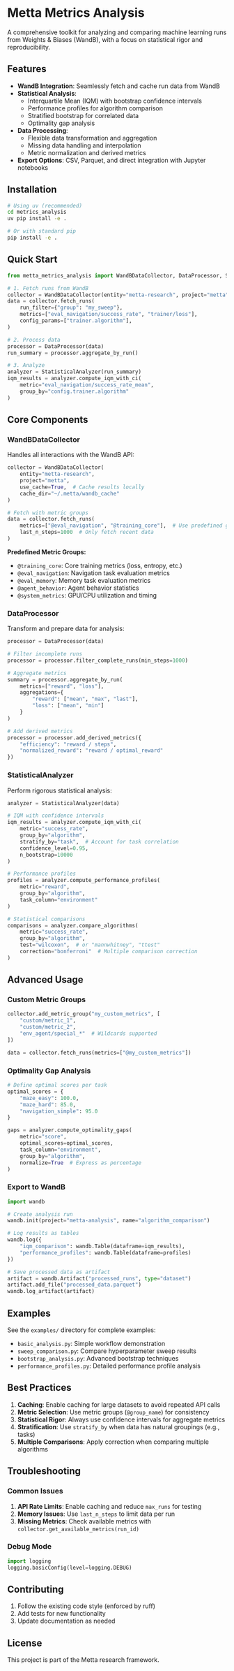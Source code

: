 # Metta Metrics Analysis

A comprehensive toolkit for analyzing and comparing machine learning runs from Weights & Biases (WandB), with a focus on statistical rigor and reproducibility.

## Features

- **WandB Integration**: Seamlessly fetch and cache run data from WandB
- **Statistical Analysis**:
  - Interquartile Mean (IQM) with bootstrap confidence intervals
  - Performance profiles for algorithm comparison
  - Stratified bootstrap for correlated data
  - Optimality gap analysis
- **Data Processing**:
  - Flexible data transformation and aggregation
  - Missing data handling and interpolation
  - Metric normalization and derived metrics
- **Export Options**: CSV, Parquet, and direct integration with Jupyter notebooks

## Installation

```bash
# Using uv (recommended)
cd metrics_analysis
uv pip install -e .

# Or with standard pip
pip install -e .
```

## Quick Start

```python
from metta_metrics_analysis import WandBDataCollector, DataProcessor, StatisticalAnalyzer

# 1. Fetch runs from WandB
collector = WandBDataCollector(entity="metta-research", project="metta")
data = collector.fetch_runs(
    run_filter={"group": "my_sweep"},
    metrics=["eval_navigation/success_rate", "trainer/loss"],
    config_params=["trainer.algorithm"],
)

# 2. Process data
processor = DataProcessor(data)
run_summary = processor.aggregate_by_run()

# 3. Analyze
analyzer = StatisticalAnalyzer(run_summary)
iqm_results = analyzer.compute_iqm_with_ci(
    metric="eval_navigation/success_rate_mean",
    group_by="config.trainer.algorithm"
)
```

## Core Components

### WandBDataCollector

Handles all interactions with the WandB API:

```python
collector = WandBDataCollector(
    entity="metta-research",
    project="metta",
    use_cache=True,  # Cache results locally
    cache_dir="~/.metta/wandb_cache"
)

# Fetch with metric groups
data = collector.fetch_runs(
    metrics=["@eval_navigation", "@training_core"],  # Use predefined groups
    last_n_steps=1000  # Only fetch recent data
)
```

**Predefined Metric Groups:**
- `@training_core`: Core training metrics (loss, entropy, etc.)
- `@eval_navigation`: Navigation task evaluation metrics
- `@eval_memory`: Memory task evaluation metrics
- `@agent_behavior`: Agent behavior statistics
- `@system_metrics`: GPU/CPU utilization and timing

### DataProcessor

Transform and prepare data for analysis:

```python
processor = DataProcessor(data)

# Filter incomplete runs
processor = processor.filter_complete_runs(min_steps=1000)

# Aggregate metrics
summary = processor.aggregate_by_run(
    metrics=["reward", "loss"],
    aggregations={
        "reward": ["mean", "max", "last"],
        "loss": ["mean", "min"]
    }
)

# Add derived metrics
processor = processor.add_derived_metrics({
    "efficiency": "reward / steps",
    "normalized_reward": "reward / optimal_reward"
})
```

### StatisticalAnalyzer

Perform rigorous statistical analysis:

```python
analyzer = StatisticalAnalyzer(data)

# IQM with confidence intervals
iqm_results = analyzer.compute_iqm_with_ci(
    metric="success_rate",
    group_by="algorithm",
    stratify_by="task",  # Account for task correlation
    confidence_level=0.95,
    n_bootstrap=10000
)

# Performance profiles
profiles = analyzer.compute_performance_profiles(
    metric="reward",
    group_by="algorithm",
    task_column="environment"
)

# Statistical comparisons
comparisons = analyzer.compare_algorithms(
    metric="success_rate",
    group_by="algorithm",
    test="wilcoxon",  # or "mannwhitney", "ttest"
    correction="bonferroni"  # Multiple comparison correction
)
```

## Advanced Usage

### Custom Metric Groups

```python
collector.add_metric_group("my_custom_metrics", [
    "custom/metric_1",
    "custom/metric_2",
    "env_agent/special_*"  # Wildcards supported
])

data = collector.fetch_runs(metrics=["@my_custom_metrics"])
```

### Optimality Gap Analysis

```python
# Define optimal scores per task
optimal_scores = {
    "maze_easy": 100.0,
    "maze_hard": 85.0,
    "navigation_simple": 95.0
}

gaps = analyzer.compute_optimality_gaps(
    metric="score",
    optimal_scores=optimal_scores,
    task_column="environment",
    group_by="algorithm",
    normalize=True  # Express as percentage
)
```

### Export to WandB

```python
import wandb

# Create analysis run
wandb.init(project="metta-analysis", name="algorithm_comparison")

# Log results as tables
wandb.log({
    "iqm_comparison": wandb.Table(dataframe=iqm_results),
    "performance_profiles": wandb.Table(dataframe=profiles)
})

# Save processed data as artifact
artifact = wandb.Artifact("processed_runs", type="dataset")
artifact.add_file("processed_data.parquet")
wandb.log_artifact(artifact)
```

## Examples

See the `examples/` directory for complete examples:
- `basic_analysis.py`: Simple workflow demonstration
- `sweep_comparison.py`: Compare hyperparameter sweep results
- `bootstrap_analysis.py`: Advanced bootstrap techniques
- `performance_profiles.py`: Detailed performance profile analysis

## Best Practices

1. **Caching**: Enable caching for large datasets to avoid repeated API calls
2. **Metric Selection**: Use metric groups (`@group_name`) for consistency
3. **Statistical Rigor**: Always use confidence intervals for aggregate metrics
4. **Stratification**: Use `stratify_by` when data has natural groupings (e.g., tasks)
5. **Multiple Comparisons**: Apply correction when comparing multiple algorithms

## Troubleshooting

### Common Issues

1. **API Rate Limits**: Enable caching and reduce `max_runs` for testing
2. **Memory Issues**: Use `last_n_steps` to limit data per run
3. **Missing Metrics**: Check available metrics with `collector.get_available_metrics(run_id)`

### Debug Mode

```python
import logging
logging.basicConfig(level=logging.DEBUG)
```

## Contributing

1. Follow the existing code style (enforced by ruff)
2. Add tests for new functionality
3. Update documentation as needed

## License

This project is part of the Metta research framework.
